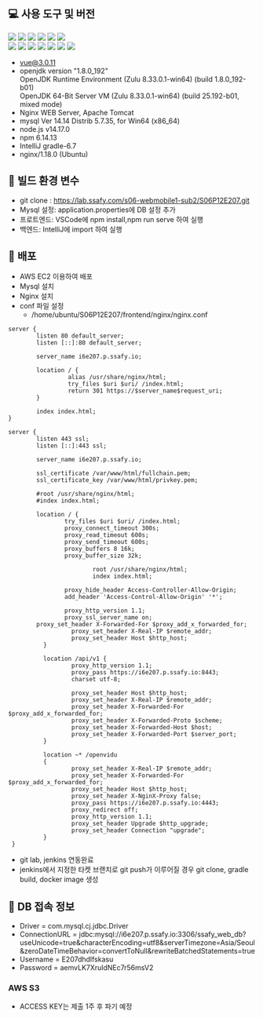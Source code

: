 
## 💻 사용 도구 및 버전
<img src="https://img.shields.io/badge/vue-4FC08D?style=for-the-badge&logo=vue.js&logoColor=white">
<img src="https://img.shields.io/badge/node.js-339933?style=for-the-badge&logo=Node.js&logoColor=white">
<img src="https://img.shields.io/badge/npm-CB3837?style=for-the-badge&logo=npm&logoColor=white">
<img src="https://img.shields.io/badge/IntelliJ-000000?style=for-the-badge&logo=IntelliJ&logoColor=white">
<img src="https://img.shields.io/badge/spring-6DB33F?style=for-the-badge&logo=spring&logoColor=white">
<img src="https://img.shields.io/badge/java-007396?style=for-the-badge&logo=java&logoColor=white">
<br/>
<img src="https://img.shields.io/badge/nginx-009639?style=for-the-badge&logo=nginx&logoColor=white">
<img src="https://img.shields.io/badge/apache tomcat-F8DC75?style=for-the-badge&logo=apachetomcat&logoColor=white">
<img src="https://img.shields.io/badge/mysql-4479A1?style=for-the-badge&logo=mysql&logoColor=white">
<img src="https://img.shields.io/badge/github-181717?style=for-the-badge&logo=github&logoColor=white">
<img src="https://img.shields.io/badge/amazonaws-232F3E?style=for-the-badge&logo=amazonaws&logoColor=white">
<img src="https://img.shields.io/badge/Jira-0052CC?style=for-the-badge&logo=Jira&logoColor=white">
<img src="https://img.shields.io/badge/Jenkins-D24939?style=for-the-badge&logo=Jenkins&logoColor=white">
<br/>

- vue@3.0.11
- openjdk version "1.8.0_192" <br/>
  OpenJDK Runtime Environment (Zulu 8.33.0.1-win64) (build 1.8.0_192-b01) <br/>
  OpenJDK 64-Bit Server VM (Zulu 8.33.0.1-win64) (build 25.192-b01, mixed mode)
- Nginx WEB Server, Apache Tomcat
- mysql  Ver 14.14 Distrib 5.7.35, for Win64 (x86_64)
- node.js v14.17.0
- npm     6.14.13
- IntelliJ gradle-6.7
- nginx/1.18.0 (Ubuntu)

 ## 🔨 빌드 환경 변수
- git clone : <a>https://lab.ssafy.com/s06-webmobile1-sub2/S06P12E207.git
- Mysql 설정: application.properties에 DB 설정 추가
- 프로트엔드: VSCode에 npm install,npm run serve 하여 실행
- 백엔드: IntelliJ에 import 하여 실행

 ## 🚢 배포
- AWS EC2 이용하여 배포
- Mysql 설치
- Nginx 설치
- conf 파일 설정
  - /home/ubuntu/S06P12E207/frontend/nginx/nginx.conf
```
server {
        listen 80 default_server;
        listen [::]:80 default_server;

        server_name i6e207.p.ssafy.io;

        location / {
                 alias /usr/share/nginx/html;
                 try_files $uri $uri/ /index.html;
                 return 301 https://$server_name$request_uri;
        }

        index index.html;
}

server {
        listen 443 ssl;
        listen [::]:443 ssl;

        server_name i6e207.p.ssafy.io;

        ssl_certificate /var/www/html/fullchain.pem;
        ssl_certificate_key /var/www/html/privkey.pem;

        #root /usr/share/nginx/html;
        #index index.html;

        location / {
                try_files $uri $uri/ /index.html;
                proxy_connect_timeout 300s;
                proxy_read_timeout 600s;
                proxy_send_timeout 600s;
                proxy_buffers 8 16k;
                proxy_buffer_size 32k;

                        root /usr/share/nginx/html;
                        index index.html;

                proxy_hide_header Access-Controller-Allow-Origin;
                add_header 'Access-Control-Allow-Origin' '*';

                proxy_http_version 1.1;
                proxy_ssl_server_name on;
	    proxy_set_header X-Forwarded-For $proxy_add_x_forwarded_for;
                  proxy_set_header X-Real-IP $remote_addr;
                  proxy_set_header Host $http_host;
          }
 
          location /api/v1 {
                  proxy_http_version 1.1;
                  proxy_pass https://i6e207.p.ssafy.io:8443;
                  charset utf-8;
 
                  proxy_set_header Host $http_host;
                  proxy_set_header X-Real-IP $remote_addr;
                  proxy_set_header X-Forwarded-For $proxy_add_x_forwarded_for;
                  proxy_set_header X-Forwarded-Proto $scheme;
                  proxy_set_header X-Forwarded-Host $host;
                  proxy_set_header X-Forwarded-Port $server_port;
          }
 
          location ~* /openvidu
          {
                  proxy_set_header X-Real-IP $remote_addr;
                  proxy_set_header X-Forwarded-For $proxy_add_x_forwarded_for;
                  proxy_set_header Host $http_host;
                  proxy_set_header X-NginX-Proxy false;
                  proxy_pass https://i6e207.p.ssafy.io:4443;
                  proxy_redirect off;
                  proxy_http_version 1.1;
                  proxy_set_header Upgrade $http_upgrade;
                  proxy_set_header Connection "upgrade";
          }
 }
```
- git lab, jenkins 연동완료
- jenkins에서 지정한 타켓 브랜치로 git push가 이루어질 경우 git clone, gradle build, docker image 생성

## 📃 DB 접속 정보
- Driver = com.mysql.cj.jdbc.Driver
- ConnectionURL = jdbc:mysql://i6e207.p.ssafy.io:3306/ssafy_web_db?useUnicode=true&characterEncoding=utf8&serverTimezone=Asia/Seoul&zeroDateTimeBehavior=convertToNull&rewriteBatchedStatements=true
- Username = E207dhdlfskasu
- Password = aemvLK7XruldNEc7r56msV2

### AWS S3

- ACCESS KEY는 제출 1주 후 파기 예정